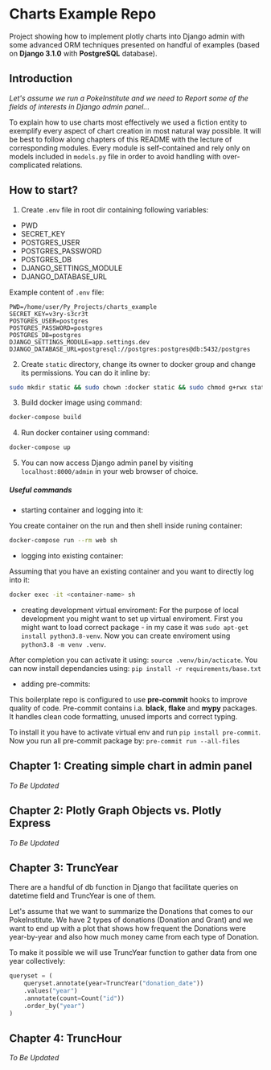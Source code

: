 # Charts Example Repo
Project showing how to implement plotly charts into Django admin with some advanced ORM techniques presented on handful of examples (based on **Django 3.1.0** with **PostgreSQL** database).


## Introduction

_Let's assume we run a PokeInstitute and we need to Report some of the fields of interests in Django admin panel..._

To explain how to use charts most effectively we used a fiction entity to exemplify every aspect of chart creation in most natural way possible.
It will be best to follow along chapters of this README with the lecture of corresponding modules.
Every module is self-contained and rely only on models included in `models.py` file in order to avoid handling with over-complicated relations.


## How to start?

1. Create `.env` file in root dir containing following variables:
 * PWD
 * SECRET_KEY
 * POSTGRES_USER
 * POSTGRES_PASSWORD
 * POSTGRES_DB
 * DJANGO_SETTINGS_MODULE
 * DJANGO_DATABASE_URL

Example content of `.env` file:

```
PWD=/home/user/Py_Projects/charts_example
SECRET_KEY=v3ry-s3cr3t
POSTGRES_USER=postgres
POSTGRES_PASSWORD=postgres
POSTGRES_DB=postgres
DJANGO_SETTINGS_MODULE=app.settings.dev
DJANGO_DATABASE_URL=postgresql://postgres:postgres@db:5432/postgres

```

2. Create `static` directory, change its owner to docker group and change its permissions. You can do it inline by:

```bash
sudo mkdir static && sudo chown :docker static && sudo chmod g+rwx static
```

3. Build docker image using command:

```bash
docker-compose build
```

4. Run docker container using command:

```bash
docker-compose up
```

5. You can now access Django admin panel by visiting `localhost:8000/admin` in your web browser of choice.

##### Useful commands

* starting container and logging into it:

You create container on the run and then shell inside runing container:

```bash
docker-compose run --rm web sh
```

* logging into existing container:

Assuming that you have an existing container and you want to directly log into it:

```bash
docker exec -it <container-name> sh
```

* creating development virtual enviroment:
For the purpose of local development you might want to set up virtual enviroment. First you might want to load correct package - in my case it was `sudo apt-get install python3.8-venv`. Now you can create enviroment using `python3.8 -m venv .venv`.

After completion you can activate it using: `source .venv/bin/acticate`. You can now install dependancies using: `pip install -r requirements/base.txt`

* adding pre-commits:

This boilerplate repo is configured to use **pre-commit** hooks to improve quality of code. Pre-commit contains i.a. **black**, **flake** and **mypy** packages. It handles clean code formatting, unused imports and correct typing.

To install it you have to activate virtual env and run `pip install pre-commit`. Now you run all pre-commit package by: `pre-commit run --all-files`


## Chapter 1: Creating simple chart in admin panel

_To Be Updated_


## Chapter 2: Plotly Graph Objects vs. Plotly Express

_To Be Updated_

## Chapter 3: TruncYear

There are a handful of db function in Django that facilitate queries on datetime field and TruncYear is one of them.

Let's assume that we want to summarize the Donations that comes to our PokeInstitute.
We have 2 types of donations (Donation and Grant) and we want to end up with a plot that shows how frequent the Donations were year-by-year and also how much money came from each type of Donation.

To make it possible we will use TruncYear function to gather data from one year collectively:

```python
queryset = (
    queryset.annotate(year=TruncYear("donation_date"))
    .values("year")
    .annotate(count=Count("id"))
    .order_by("year")
)
```

## Chapter 4: TruncHour

_To Be Updated_
